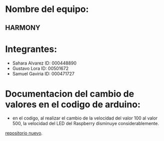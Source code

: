 # Nombre del equipo:
  ##  HARMONY
# Integrantes:
  - Sahara Alvarez
    ID: 000448890
  - Gustavo Lora
    ID: 00501672
  - Samuel Gaviria
    ID: 000471727
# Documentacion del cambio de valores en el codigo de arduino:

- en el codigo, al realizar el cambio de la velocidad del valor 100 al valor 500, la velocidad del LED del Raspberry disminuye considerablemente.

 [repositorio nuevo](https://github.com/Gustavo-045/SFI1-2.git).
